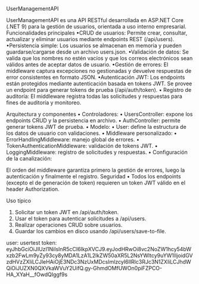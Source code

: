  UserManagementAPI

 
UserManagementAPI es una API RESTful desarrollada en ASP.NET Core (.NET 9) para la gestión de usuarios, orientada a uso interno empresarial.
Funcionalidades principales
•CRUD de usuarios:
	Permite crear, consultar, actualizar y eliminar usuarios mediante endpoints REST (/api/users).
•Persistencia simple:
	Los usuarios se almacenan en memoria y pueden guardarse/cargarse desde un archivo users.json.
•Validación de datos:
	Se valida que los nombres no estén vacíos y que los correos electrónicos sean válidos antes de aceptar datos de usuario.
•Gestión de errores:
	El middleware captura excepciones no gestionadas y devuelve respuestas de error consistentes en formato JSON.
•Autenticación JWT:
	Los endpoints están protegidos mediante autenticación basada en tokens JWT. Se provee un endpoint para generar tokens de prueba (/api/auth/token).
•	Registro de auditoría:
	El middleware registra todas las solicitudes y respuestas para fines de auditoría y monitoreo.

Arquitectura y componentes
•	Controladores:
•	UsersController: expone los endpoints CRUD y la persistencia en archivo.
•	AuthController: permite generar tokens JWT de prueba.
•	Modelo:
•	User: define la estructura de los datos de usuario con validaciones.
•	Middleware personalizado:
•	ErrorHandlingMiddleware: manejo global de errores.
•	TokenAuthenticationMiddleware: validación de tokens JWT.
•	LoggingMiddleware: registro de solicitudes y respuestas.
•	Configuración de la canalización:

El orden del middleware garantiza primero la gestión de errores, luego la autenticación y finalmente el registro.
Seguridad
•	Todos los endpoints (excepto el de generación de token) requieren un token JWT válido en el header Authorization.

Uso típico
1.	Solicitar un token JWT en /api/auth/token.
2.	Usar el token para autenticar solicitudes a /api/users.
3.	Realizar operaciones CRUD sobre usuarios.
4.	Guardar los cambios en disco usando /api/users/save-to-file.




user: usertest
token: eyJhbGciOiJIUzI1NiIsInR5cCI6IkpXVCJ9.eyJodHRwOi8vc2NoZW1hcy54bWxzb2FwLm9yZy93cy8yMDA1LzA1L2lkZW50aXR5L2NsYWltcy9uYW1lIjoidGVzdHVzZXIiLCJleHAiOjE3NDc3NzUxMDcsImlzcyI6IlRlc3RJc3N1ZXIiLCJhdWQiOiJUZXN0QXVkaWVuY2UifQ.gy-GhmdOMfUWOn0piFZPCO-HA_XYaH__fOwdQIggf9s

